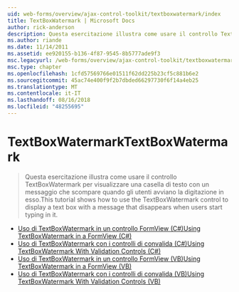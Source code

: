 ```yaml
---
uid: web-forms/overview/ajax-control-toolkit/textboxwatermark/index
title: TextBoxWatermark | Microsoft Docs
author: rick-anderson
description: Questa esercitazione illustra come usare il controllo TextBoxWatermark per visualizzare una casella di testo con un messaggio che scompare quando gli utenti avviano la digitazione in esso.
ms.author: riande
ms.date: 11/14/2011
ms.assetid: ee920155-b136-4f87-9545-8b5777ade9f3
msc.legacyurl: /web-forms/overview/ajax-control-toolkit/textboxwatermark
msc.type: chapter
ms.openlocfilehash: 1cfd57569766e01511f62dd225b23cf5c881b6e2
ms.sourcegitcommit: 45ac74e400f9f2b7dbded66297730f6f14a4eb25
ms.translationtype: MT
ms.contentlocale: it-IT
ms.lasthandoff: 08/16/2018
ms.locfileid: "48255695"
---
```

<a name="textboxwatermark"></a><span data-ttu-id="27cb3-103">TextBoxWatermark</span><span class="sxs-lookup"><span data-stu-id="27cb3-103">TextBoxWatermark</span></span>
====================
> <span data-ttu-id="27cb3-104">Questa esercitazione illustra come usare il controllo TextBoxWatermark per visualizzare una casella di testo con un messaggio che scompare quando gli utenti avviano la digitazione in esso.</span><span class="sxs-lookup"><span data-stu-id="27cb3-104">This tutorial shows how to use the TextBoxWatermark control to display a text box with a message that disappears when users start typing in it.</span></span>


- [<span data-ttu-id="27cb3-105">Uso di TextBoxWatermark in un controllo FormView (C#)</span><span class="sxs-lookup"><span data-stu-id="27cb3-105">Using TextBoxWatermark in a FormView (C#)</span></span>](using-textboxwatermark-in-a-formview-cs.md)
- [<span data-ttu-id="27cb3-106">Uso di TextBoxWatermark con i controlli di convalida (C#)</span><span class="sxs-lookup"><span data-stu-id="27cb3-106">Using TextBoxWatermark With Validation Controls (C#)</span></span>](using-textboxwatermark-with-validation-controls-cs.md)
- [<span data-ttu-id="27cb3-107">Uso di TextBoxWatermark in un controllo FormView (VB)</span><span class="sxs-lookup"><span data-stu-id="27cb3-107">Using TextBoxWatermark in a FormView (VB)</span></span>](using-textboxwatermark-in-a-formview-vb.md)
- [<span data-ttu-id="27cb3-108">Uso di TextBoxWatermark con i controlli di convalida (VB)</span><span class="sxs-lookup"><span data-stu-id="27cb3-108">Using TextBoxWatermark With Validation Controls (VB)</span></span>](using-textboxwatermark-with-validation-controls-vb.md)
